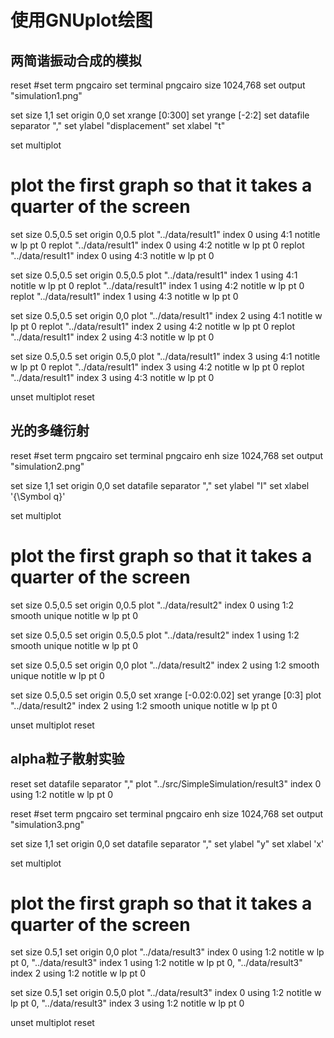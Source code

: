 # 使用GNUplot绘图
## 两简谐振动合成的模拟
reset
#set term pngcairo
set terminal pngcairo size 1024,768
set output "simulation1.png"

set size 1,1
set origin 0,0
set xrange [0:300]
set yrange [-2:2]
set datafile separator ","
set ylabel "displacement"
set xlabel "t"

set multiplot
# plot the first graph so that it takes a quarter of the screen
set size 0.5,0.5
set origin 0,0.5
plot "../data/result1" index 0 using 4:1 notitle w lp pt 0
replot "../data/result1" index 0 using 4:2 notitle w lp pt 0
replot "../data/result1" index 0 using 4:3 notitle w lp pt 0


set size 0.5,0.5
set origin 0.5,0.5
plot "../data/result1" index 1 using 4:1 notitle w lp pt 0
replot "../data/result1" index 1 using 4:2 notitle w lp pt 0
replot "../data/result1" index 1 using 4:3 notitle w lp pt 0



set size 0.5,0.5
set origin 0,0
plot "../data/result1" index 2 using 4:1 notitle w lp pt 0
replot "../data/result1" index 2 using 4:2 notitle w lp pt 0
replot "../data/result1" index 2 using 4:3 notitle w lp pt 0



set size 0.5,0.5
set origin 0.5,0
plot "../data/result1" index 3 using 4:1 notitle w lp pt 0
replot "../data/result1" index 3 using 4:2 notitle w lp pt 0
replot "../data/result1" index 3 using 4:3 notitle w lp pt 0


unset multiplot
reset

## 光的多缝衍射

reset
#set term pngcairo
set terminal pngcairo enh size 1024,768
set output "simulation2.png"

set size 1,1
set origin 0,0
set datafile separator ","
set ylabel "I"
set xlabel '{\Symbol q}'

set multiplot
# plot the first graph so that it takes a quarter of the screen
set size 0.5,0.5
set origin 0,0.5
plot "../data/result2" index 0 using 1:2 smooth unique notitle w lp pt 0


set size 0.5,0.5
set origin 0.5,0.5
plot "../data/result2" index 1 using 1:2 smooth unique notitle w lp pt 0



set size 0.5,0.5
set origin 0,0
plot "../data/result2" index 2 using 1:2 smooth unique notitle w lp pt 0



set size 0.5,0.5
set origin 0.5,0
set xrange [-0.02:0.02]
set yrange [0:3]
plot "../data/result2" index 2 using 1:2 smooth unique notitle w lp pt 0

unset multiplot
reset

## alpha粒子散射实验

reset
set datafile separator ","
plot "../src/SimpleSimulation/result3" index 0 using 1:2 notitle w lp pt 0

reset
#set term pngcairo
set terminal pngcairo enh size 1024,768
set output "simulation3.png"

set size 1,1
set origin 0,0
set datafile separator ","
set ylabel "y"
set xlabel 'x'

set multiplot
# plot the first graph so that it takes a quarter of the screen
set size 0.5,1
set origin 0,0
plot "../data/result3" index 0 using 1:2 notitle w lp pt 0, "../data/result3" index 1 using 1:2 notitle w lp pt 0, "../data/result3" index 2 using 1:2 notitle w lp pt 0

set size 0.5,1
set origin 0.5,0
plot "../data/result3" index 0 using 1:2 notitle w lp pt 0, "../data/result3" index 3 using 1:2 notitle w lp pt 0

unset multiplot
reset
